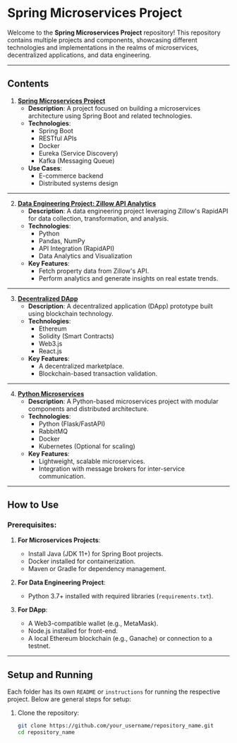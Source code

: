 # **Spring Microservices Project**

Welcome to the **Spring Microservices Project** repository! This repository contains multiple projects and components, showcasing different technologies and implementations in the realms of microservices, decentralized applications, and data engineering.

---

## **Contents**

1. **[Spring Microservices Project](SpringMicroservicesProject/)**  
   - **Description**: A project focused on building a microservices architecture using Spring Boot and related technologies.
   - **Technologies**:  
     - Spring Boot  
     - RESTful APIs  
     - Docker  
     - Eureka (Service Discovery)  
     - Kafka (Messaging Queue)  
   - **Use Cases**:  
     - E-commerce backend  
     - Distributed systems design  

---

2. **[Data Engineering Project: Zillow API Analytics](data_engineering_project_zillowrapidapi__dataanalytics-main/)**  
   - **Description**: A data engineering project leveraging Zillow's RapidAPI for data collection, transformation, and analysis.  
   - **Technologies**:  
     - Python  
     - Pandas, NumPy  
     - API Integration (RapidAPI)  
     - Data Analytics and Visualization  
   - **Key Features**:  
     - Fetch property data from Zillow's API.  
     - Perform analytics and generate insights on real estate trends.  

---

3. **[Decentralized DApp](decentralized_dapp/)**  
   - **Description**: A decentralized application (DApp) prototype built using blockchain technology.  
   - **Technologies**:  
     - Ethereum  
     - Solidity (Smart Contracts)  
     - Web3.js  
     - React.js  
   - **Key Features**:  
     - A decentralized marketplace.  
     - Blockchain-based transaction validation.  

---

4. **[Python Microservices](microservices-python-main/src/)**  
   - **Description**: A Python-based microservices project with modular components and distributed architecture.  
   - **Technologies**:  
     - Python (Flask/FastAPI)  
     - RabbitMQ  
     - Docker  
     - Kubernetes (Optional for scaling)  
   - **Key Features**:  
     - Lightweight, scalable microservices.  
     - Integration with message brokers for inter-service communication.  

---

## **How to Use**

### Prerequisites:
1. **For Microservices Projects**:  
   - Install Java (JDK 11+) for Spring Boot projects.  
   - Docker installed for containerization.  
   - Maven or Gradle for dependency management.  

2. **For Data Engineering Project**:  
   - Python 3.7+ installed with required libraries (`requirements.txt`).  

3. **For DApp**:  
   - A Web3-compatible wallet (e.g., MetaMask).  
   - Node.js installed for front-end.  
   - A local Ethereum blockchain (e.g., Ganache) or connection to a testnet.  

---

## **Setup and Running**

Each folder has its own `README` or `instructions` for running the respective project. Below are general steps for setup:

1. Clone the repository:
   ```bash
   git clone https://github.com/your_username/repository_name.git
   cd repository_name
